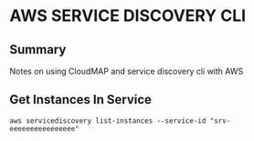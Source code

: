 # AWS SERVICE DISCOVERY CLI

## Summary

Notes on using CloudMAP and service discovery cli with AWS

## Get Instances In Service

```console
aws servicediscovery list-instances --service-id "srv-eeeeeeeeeeeeeeee"
```

